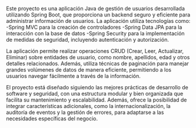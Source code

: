 
Este proyecto es una aplicación Java de gestión de usuarios desarrollada utilizando Spring Boot, que proporciona un backend seguro y eficiente para administrar información de usuarios. 
La aplicación utiliza tecnologías como: 
  -Spring MVC para la creación de controladores
  -Spring Data JPA para la interacción con la base de datos
  -Spring Security para la implementación de medidas de seguridad, incluyendo autenticación y autorización.

La aplicación permite realizar operaciones CRUD (Crear, Leer, Actualizar, Eliminar) sobre entidades de usuario, como nombre, apellidos, edad y otros detalles relacionados. 
Además, utiliza técnicas de paginación para manejar grandes volúmenes de datos de manera eficiente, permitiendo a los usuarios navegar fácilmente a través de la información.

El proyecto está diseñado siguiendo las mejores prácticas de desarrollo de software y seguridad, con una estructura modular y bien organizada que facilita su mantenimiento y escalabilidad. 
Además, ofrece la posibilidad de integrar características adicionales, como la internacionalización, la auditoría de eventos y la gestión de errores, para adaptarse a las necesidades específicas del negocio.
